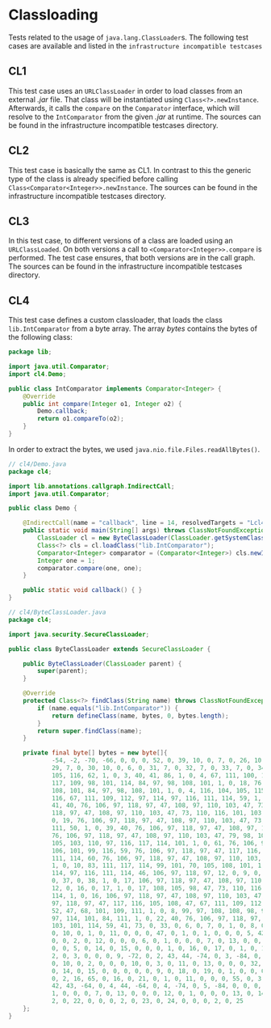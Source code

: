 # Classloading

Tests related to the usage of `java.lang.ClassLoader`s. The following test cases are available and
listed in the `infrastructure incompatible testcases`

## CL1
This test case uses an `URLClassLoader` in order to load classes from an external *.jar* file.
That class will be instantiated using `Class<?>.newInstance`.
Afterwards, it calls the `compare` on the `Comparator` interface, which will resolve to the `IntComparator` 
from the given *.jar* at runtime.
The sources can be found in the infrastructure incompatible testcases directory.

## CL2
This test case is basically the same as CL1. In contrast to this the generic type of the class is 
already specified before calling `Class<Comparator<Integer>>.newInstance`.
The sources can be found in the infrastructure incompatible testcases directory.

## CL3
In this test case, to different versions of a class are loaded using an `URLClassLoaded`.
On both versions a call to `<Comparator<Integer>>.compare` is performed. The test case ensures, that
both versions are in the call graph.
The sources can be found in the infrastructure incompatible testcases directory.

## CL4
[//]: # (MAIN: cl4.Demo)
This test case defines a custom classloader, that loads the class `lib.IntComparator` from a byte array.
The array *bytes* contains the bytes of the following class:
```java
package lib;

import java.util.Comparator;
import cl4.Demo;

public class IntComparator implements Comparator<Integer> {
    @Override
    public int compare(Integer o1, Integer o2) {
        Demo.callback;
        return o1.compareTo(o2);
    }
}

```
In order to extract the bytes, we used `java.nio.file.Files.readAllBytes()`.

```java
// cl4/Demo.java
package cl4;

import lib.annotations.callgraph.IndirectCall;
import java.util.Comparator;

public class Demo {

	@IndirectCall(name = "callback", line = 14, resolvedTargets = "Lcl4/Demo;")
    public static void main(String[] args) throws ClassNotFoundException, IllegalAccessException, InstantiationException {
        ClassLoader cl = new ByteClassLoader(ClassLoader.getSystemClassLoader());
        Class<?> cls = cl.loadClass("lib.IntComparator");
        Comparator<Integer> comparator = (Comparator<Integer>) cls.newInstance();
        Integer one = 1;
        comparator.compare(one, one);
    }

    public static void callback() { }
}
```
```java
// cl4/ByteClassLoader.java
package cl4;

import java.security.SecureClassLoader;

public class ByteClassLoader extends SecureClassLoader {

    public ByteClassLoader(ClassLoader parent) {
        super(parent);
    }

    @Override
    protected Class<?> findClass(String name) throws ClassNotFoundException {
        if (name.equals("lib.IntComparator")) {
            return defineClass(name, bytes, 0, bytes.length);
        }
        return super.findClass(name);
    }

    private final byte[] bytes = new byte[]{
            -54, -2, -70, -66, 0, 0, 0, 52, 0, 39, 10, 0, 7, 0, 26, 10, 0, 27, 0, 28, 10, 0, 4, 0,
            29, 7, 0, 30, 10, 0, 6, 0, 31, 7, 0, 32, 7, 0, 33, 7, 0, 34, 1, 0, 6, 60, 105, 110,
            105, 116, 62, 1, 0, 3, 40, 41, 86, 1, 0, 4, 67, 111, 100, 101, 1, 0, 15, 76, 105, 110, 101, 78,
            117, 109, 98, 101, 114, 84, 97, 98, 108, 101, 1, 0, 18, 76, 111, 99, 97, 108, 86, 97, 114, 105, 97, 98,
            108, 101, 84, 97, 98, 108, 101, 1, 0, 4, 116, 104, 105, 115, 1, 0, 19, 76, 108, 105, 98, 47, 73, 110,
            116, 67, 111, 109, 112, 97, 114, 97, 116, 111, 114, 59, 1, 0, 7, 99, 111, 109, 112, 97, 114, 101, 1, 0,
            41, 40, 76, 106, 97, 118, 97, 47, 108, 97, 110, 103, 47, 73, 110, 116, 101, 103, 101, 114, 59, 76, 106, 97,
            118, 97, 47, 108, 97, 110, 103, 47, 73, 110, 116, 101, 103, 101, 114, 59, 41, 73, 1, 0, 2, 111, 49, 1,
            0, 19, 76, 106, 97, 118, 97, 47, 108, 97, 110, 103, 47, 73, 110, 116, 101, 103, 101, 114, 59, 1, 0, 2,
            111, 50, 1, 0, 39, 40, 76, 106, 97, 118, 97, 47, 108, 97, 110, 103, 47, 79, 98, 106, 101, 99, 116, 59,
            76, 106, 97, 118, 97, 47, 108, 97, 110, 103, 47, 79, 98, 106, 101, 99, 116, 59, 41, 73, 1, 0, 9, 83,
            105, 103, 110, 97, 116, 117, 114, 101, 1, 0, 61, 76, 106, 97, 118, 97, 47, 108, 97, 110, 103, 47, 79, 98,
            106, 101, 99, 116, 59, 76, 106, 97, 118, 97, 47, 117, 116, 105, 108, 47, 67, 111, 109, 112, 97, 114, 97, 116,
            111, 114, 60, 76, 106, 97, 118, 97, 47, 108, 97, 110, 103, 47, 73, 110, 116, 101, 103, 101, 114, 59, 62, 59,
            1, 0, 10, 83, 111, 117, 114, 99, 101, 70, 105, 108, 101, 1, 0, 18, 73, 110, 116, 67, 111, 109, 112, 97,
            114, 97, 116, 111, 114, 46, 106, 97, 118, 97, 12, 0, 9, 0, 10, 7, 0, 35, 12, 0, 36, 0, 10, 12,
            0, 37, 0, 38, 1, 0, 17, 106, 97, 118, 97, 47, 108, 97, 110, 103, 47, 73, 110, 116, 101, 103, 101, 114,
            12, 0, 16, 0, 17, 1, 0, 17, 108, 105, 98, 47, 73, 110, 116, 67, 111, 109, 112, 97, 114, 97, 116, 111,
            114, 1, 0, 16, 106, 97, 118, 97, 47, 108, 97, 110, 103, 47, 79, 98, 106, 101, 99, 116, 1, 0, 20, 106,
            97, 118, 97, 47, 117, 116, 105, 108, 47, 67, 111, 109, 112, 97, 114, 97, 116, 111, 114, 1, 0, 8, 99, 108,
            52, 47, 68, 101, 109, 111, 1, 0, 8, 99, 97, 108, 108, 98, 97, 99, 107, 1, 0, 9, 99, 111, 109, 112,
            97, 114, 101, 84, 111, 1, 0, 22, 40, 76, 106, 97, 118, 97, 47, 108, 97, 110, 103, 47, 73, 110, 116, 101,
            103, 101, 114, 59, 41, 73, 0, 33, 0, 6, 0, 7, 0, 1, 0, 8, 0, 0, 0, 3, 0, 1, 0, 9,
            0, 10, 0, 1, 0, 11, 0, 0, 0, 47, 0, 1, 0, 1, 0, 0, 0, 5, 42, -73, 0, 1, -79, 0,
            0, 0, 2, 0, 12, 0, 0, 0, 6, 0, 1, 0, 0, 0, 7, 0, 13, 0, 0, 0, 12, 0, 1, 0,
            0, 0, 5, 0, 14, 0, 15, 0, 0, 0, 1, 0, 16, 0, 17, 0, 1, 0, 11, 0, 0, 0, 75, 0,
            2, 0, 3, 0, 0, 0, 9, -72, 0, 2, 43, 44, -74, 0, 3, -84, 0, 0, 0, 2, 0, 12, 0, 0,
            0, 10, 0, 2, 0, 0, 0, 10, 0, 3, 0, 11, 0, 13, 0, 0, 0, 32, 0, 3, 0, 0, 0, 9,
            0, 14, 0, 15, 0, 0, 0, 0, 0, 9, 0, 18, 0, 19, 0, 1, 0, 0, 0, 9, 0, 20, 0, 19,
            0, 2, 16, 65, 0, 16, 0, 21, 0, 1, 0, 11, 0, 0, 0, 55, 0, 3, 0, 3, 0, 0, 0, 13,
            42, 43, -64, 0, 4, 44, -64, 0, 4, -74, 0, 5, -84, 0, 0, 0, 2, 0, 12, 0, 0, 0, 6, 0,
            1, 0, 0, 0, 7, 0, 13, 0, 0, 0, 12, 0, 1, 0, 0, 0, 13, 0, 14, 0, 15, 0, 0, 0,
            2, 0, 22, 0, 0, 0, 2, 0, 23, 0, 24, 0, 0, 0, 2, 0, 25
    };
}
```
[//]: # (END)